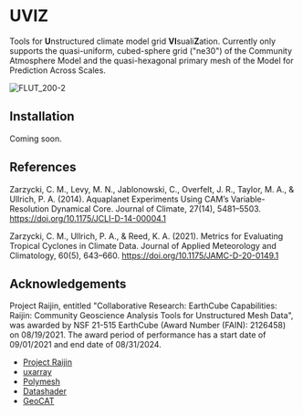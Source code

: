 # UVIZ
Tools for **U**nstructured climate model grid **VI**suali**Z**ation. Currently only supports the quasi-uniform, cubed-sphere grid ("ne30") of the Community Atmosphere Model and the quasi-hexagonal primary mesh of the Model for Prediction Across Scales.

![FLUT_200-2](https://user-images.githubusercontent.com/66640080/216414451-ed5f04c1-226d-4176-b639-07118df08869.gif)

## Installation
Coming soon.

## References
Zarzycki, C. M., Levy, M. N., Jablonowski, C., Overfelt, J. R., Taylor, M. A., & Ullrich, P. A. (2014). Aquaplanet Experiments Using CAM’s Variable-Resolution Dynamical Core. Journal of Climate, 27(14), 5481–5503. https://doi.org/10.1175/JCLI-D-14-00004.1

Zarzycki, C. M., Ullrich, P. A., & Reed, K. A. (2021). Metrics for Evaluating Tropical Cyclones in Climate Data. Journal of Applied Meteorology and Climatology, 60(5), 643–660. https://doi.org/10.1175/JAMC-D-20-0149.1

## Acknowledgements
Project Raijin, entitled "Collaborative Research: EarthCube Capabilities: Raijin: Community Geoscience Analysis Tools for Unstructured Mesh Data", was awarded by NSF 21-515 EarthCube (Award Number (FAIN): 2126458) on 08/19/2021. The award period of performance has a start date of 09/01/2021 and end date of 08/31/2024.
* [Project Raijin](https://raijin.ucar.edu)
* [uxarray](https://github.com/UXARRAY/uxarray)
* [Polymesh](https://github.com/NCAR/geocat-scratch/tree/main/polymesh)
* [Datashader](https://datashader.org)
* [GeoCAT](https://geocat.ucar.edu)

